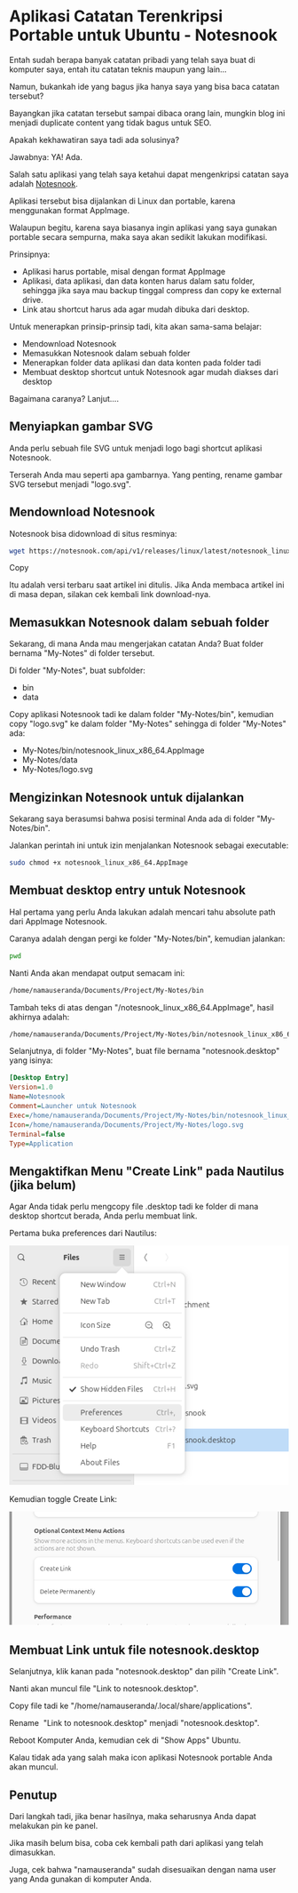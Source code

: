 # Aplikasi Catatan Terenkripsi Portable untuk Ubuntu - Notesnook

Entah sudah berapa banyak catatan pribadi yang telah saya buat di komputer saya, entah itu catatan teknis maupun yang lain...

Namun, bukankah ide yang bagus jika hanya saya yang bisa baca catatan tersebut?

Bayangkan jika catatan tersebut sampai dibaca orang lain, mungkin blog ini menjadi duplicate content yang tidak bagus untuk SEO.

Apakah kekhawatiran saya tadi ada solusinya?

Jawabnya: YA! Ada.

Salah satu aplikasi yang telah saya ketahui dapat mengenkripsi catatan saya adalah [Notesnook](https://notesnook.com).

Aplikasi tersebut bisa dijalankan di Linux dan portable, karena menggunakan format AppImage.

Walaupun begitu, karena saya biasanya ingin aplikasi yang saya gunakan portable secara sempurna, maka saya akan sedikit lakukan modifikasi.

Prinsipnya:

*   Aplikasi harus portable, misal dengan format AppImage
*   Aplikasi, data aplikasi, dan data konten harus dalam satu folder, sehingga jika saya mau backup tinggal compress dan copy ke external drive.
*   Link atau shortcut harus ada agar mudah dibuka dari desktop.

Untuk menerapkan prinsip-prinsip tadi, kita akan sama-sama belajar:

*   Mendownload Notesnook
*   Memasukkan Notesnook dalam sebuah folder
*   Menerapkan folder data aplikasi dan data konten pada folder tadi
*   Membuat desktop shortcut untuk Notesnook agar mudah diakses dari desktop

Bagaimana caranya? Lanjut....

## Menyiapkan gambar SVG

Anda perlu sebuah file SVG untuk menjadi logo bagi shortcut aplikasi Notesnook.

Terserah Anda mau seperti apa gambarnya. Yang penting, rename gambar SVG tersebut menjadi "logo.svg".

## Mendownload Notesnook

Notesnook bisa didownload di situs resminya:

```bash
wget https://notesnook.com/api/v1/releases/linux/latest/notesnook_linux_x86_64.AppImage
```

Copy

Itu adalah versi terbaru saat artikel ini ditulis. Jika Anda membaca artikel ini di masa depan, silakan cek kembali link download-nya.

## Memasukkan Notesnook dalam sebuah folder

Sekarang, di mana Anda mau mengerjakan catatan Anda? Buat folder bernama "My-Notes" di folder tersebut.

Di folder "My-Notes", buat subfolder:

*   bin
*   data

Copy aplikasi Notesnook tadi ke dalam folder "My-Notes/bin", kemudian copy "logo.svg" ke dalam folder "My-Notes" sehingga di folder "My-Notes" ada:

*   My-Notes/bin/notesnook\_linux\_x86\_64.AppImage
*   My-Notes/data
*   My-Notes/logo.svg

## Mengizinkan Notesnook untuk dijalankan

Sekarang saya berasumsi bahwa posisi terminal Anda ada di folder "My-Notes/bin".

Jalankan perintah ini untuk izin menjalankan Notesnook sebagai executable:

```bash
sudo chmod +x notesnook_linux_x86_64.AppImage
```

## Membuat desktop entry untuk Notesnook

Hal pertama yang perlu Anda lakukan adalah mencari tahu absolute path dari AppImage Notesnook.

Caranya adalah dengan pergi ke folder "My-Notes/bin", kemudian jalankan:

```bash
pwd
```

Nanti Anda akan mendapat output semacam ini:

```bash
/home/namauseranda/Documents/Project/My-Notes/bin
```

Tambah teks di atas dengan "/notesnook\_linux\_x86\_64.AppImage", hasil akhirnya adalah:

```bash
/home/namauseranda/Documents/Project/My-Notes/bin/notesnook_linux_x86_64.AppImage
```

Selanjutnya, di folder "My-Notes", buat file bernama "notesnook.desktop" yang isinya:

```ini
[Desktop Entry]
Version=1.0
Name=Notesnook
Comment=Launcher untuk Notesnook
Exec=/home/namauseranda/Documents/Project/My-Notes/bin/notesnook_linux_x86_64.AppImage --no-sandbox --user-data-dir=/home/namauseranda/Documents/Project/My-Notes/data
Icon=/home/namauseranda/Documents/Project/My-Notes/logo.svg
Terminal=false
Type=Application
```

## Mengaktifkan Menu "Create Link" pada Nautilus (jika belum)

Agar Anda tidak perlu mengcopy file .desktop tadi ke folder di mana desktop shortcut berada, Anda perlu membuat link.

Pertama buka preferences dari Nautilus:

<p align="center">
    <img src="../../media/Screenshot-from-2025-08-01-06-39-10.png?raw=true" alt="tampilan"/>
</p>

Kemudian toggle Create Link:

<p align="center">
    <img src="../../media/Screenshot-from-2025-08-01-06-38-18.png?raw=true" alt="tampilan"/>
</p>

## Membuat Link untuk file notesnook.desktop

Selanjutnya, klik kanan pada "notesnook.desktop" dan pilih "Create Link".

Nanti akan muncul file "Link to notesnook.desktop".

Copy file tadi ke "/home/namauseranda/.local/share/applications".

Rename  "Link to notesnook.desktop" menjadi "notesnook.desktop".

Reboot Komputer Anda, kemudian cek di "Show Apps" Ubuntu.

Kalau tidak ada yang salah maka icon aplikasi Notesnook portable Anda akan muncul.

## Penutup

Dari langkah tadi, jika benar hasilnya, maka seharusnya Anda dapat melakukan pin ke panel.

Jika masih belum bisa, coba cek kembali path dari aplikasi yang telah dimasukkan.

Juga, cek bahwa "namauseranda" sudah disesuaikan dengan nama user yang Anda gunakan di komputer Anda.